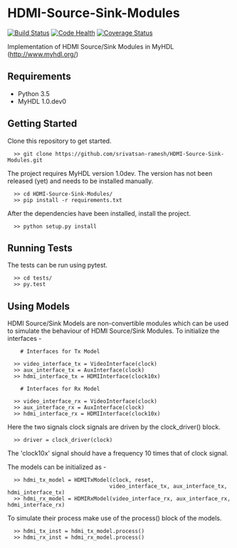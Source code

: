 # HDMI-Source-Sink-Modules

[![Build Status](https://travis-ci.org/srivatsan-ramesh/HDMI-Source-Sink-Modules.svg?branch=master)](https://travis-ci.org/srivatsan-ramesh/HDMI-Source-Sink-Modules)
[![Code Health](https://landscape.io/github/srivatsan-ramesh/HDMI-Source-Sink-Modules/master/landscape.svg?style=flat)](https://landscape.io/github/srivatsan-ramesh/HDMI-Source-Sink-Modules/master)
[![Coverage Status](https://coveralls.io/repos/github/srivatsan-ramesh/HDMI-Source-Sink-Modules/badge.svg?branch=master)](https://coveralls.io/github/srivatsan-ramesh/HDMI-Source-Sink-Modules?branch=master)

Implementation of HDMI Source/Sink Modules in MyHDL (http://www.myhdl.org/)

## Requirements ##

* Python 3.5
* MyHDL 1.0.dev0

## Getting Started ##

Clone this repository to get started. 

```
  >> git clone https://github.com/srivatsan-ramesh/HDMI-Source-Sink-Modules.git
```

The project requires MyHDL version 1.0dev. The version has not been released (yet) and needs to be installed manually.

```
  >> cd HDMI-Source-Sink-Modules/
  >> pip install -r requirements.txt
```

After the dependencies have been installed, install the project.

```
  >> python setup.py install
```

## Running Tests ##

The tests can be run using pytest. 

```
  >> cd tests/
  >> py.test
```

## Using Models ##

HDMI Source/Sink Models are non-convertible modules which can be used to simulate the behaviour of HDMI Source/Sink Modules.
To initialize the interfaces - 

```
    # Interfaces for Tx Model
    
  >> video_interface_tx = VideoInterface(clock)
  >> aux_interface_tx = AuxInterface(clock)
  >> hdmi_interface_tx = HDMIInterface(clock10x)
  
    # Interfaces for Rx Model
    
  >> video_interface_rx = VideoInterface(clock)
  >> aux_interface_rx = AuxInterface(clock)
  >> hdmi_interface_rx = HDMIInterface(clock10x)
```

Here the two signals clock signals are driven by the clock_driver() block.

```
  >> driver = clock_driver(clock)
```

The 'clock10x' signal should have a frequency 10 times that of clock signal.

The models can be initialized as -

```
  >> hdmi_tx_model = HDMITxModel(clock, reset,
                                video_interface_tx, aux_interface_tx, hdmi_interface_tx)
  >> hdmi_rx_model = HDMIRxModel(video_interface_rx, aux_interface_rx, hdmi_interface_rx)
```

To simulate their process make use of the process() block of the models.

```
  >> hdmi_tx_inst = hdmi_tx_model.process()
  >> hdmi_rx_inst = hdmi_rx_model.process()
```
